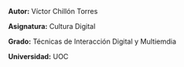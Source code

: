 **Autor:** Víctor Chillón Torres

**Asignatura:** Cultura Digital

**Grado:** Técnicas de Interacción Digital y Multiemdia

**Universidad:** UOC

